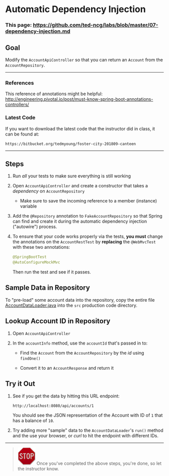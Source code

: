 # Automatic Dependency Injection

### This page: https://github.com/ted-ncg/labs/blob/master/07-dependency-injection.md

## Goal

Modify the `AccountApiController` so that you can return an `Account` from the `AccountRepository`.

----

### References

This reference of annotations might be helpful: http://engineering.pivotal.io/post/must-know-spring-boot-annotations-controllers/

### Latest Code

If you want to download the latest code that the instructor did in class, it can be found at:

```
https://bitbucket.org/tedmyoung/foster-city-201809-canteen
```

----

## Steps

1. Run *all* your tests to make sure everything is still working

1. Open `AccountApiController` and create a constructor that takes a *dependency* on `AccountRepository`

   * Make sure to save the incoming reference to a member (instance) variable

1. Add the `@Repository` annotation to `FakeAccountRepository` so that Spring can find and create it during the automatic dependency injection ("autowire") process.

1. To ensure that your code works properly via the tests, **you must** change the annotations on the `AccountRestTest` by **replacing** the `@WebMvcTest` with these two annotations:

      ```java
      @SpringBootTest
      @AutoConfigureMockMvc
      ```
    
   Then run the test and see if it passes.

## Sample Data in Repository

To "pre-load" some account data into the repository, copy the entire file [AccountDataLoader.java](https://github.com/ted-ncg/labs/blob/master/AccountDataLoader.java) into the `src` production code directory.

## Lookup Account ID in Repository

1. Open `AccountApiController`

1. In the `accountInfo` method, use the `accountId` that's passed in to:

    * Find the `Account` from the `AccountRepository` by the *id* using `findOne()`
    
    * Convert it to an `AccountResponse` and return it

## Try it Out

1. See if you get the data by hitting this URL endpoint:

   ```
   http://localhost:8080/api/accounts/1
   ```
   
   You should see the JSON representation of the Account with ID of `1` that has a balance of `10`.

1. Try adding more "sample" data to the `AccountDataLoader`'s `run()` method and the use your browser, or *curl* to hit the endpoint with different IDs.

----

> <img src="stop-sign.jpg" width="56" /> Once you've completed the above steps, you're done, so let the instructor know.
